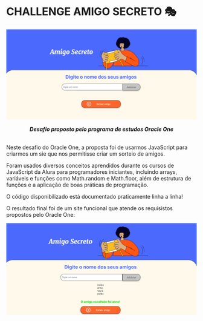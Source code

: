 # CHALLENGE AMIGO SECRETO 🎭

![pic](challenge-amigo-secreto_pt-main/header/print-amigosecreto.png)
<center><i><b>Desafio proposto pelo programa de estudos Oracle One</b></i></center>

<br>

Neste desafio do Oracle One, a proposta foi de usarmos JavaScript para criarmos um sie que nos permitisse criar um sorteio de amigos.

Foram usados diversos conceitos aprendidos durante os cursos de JavaScript da Alura para programadores iniciantes, incluindo arrays, variáveis e funções como Math.random e Math.floor, além de estrutura de funções e a aplicação de boas práticas de programação.

O código disponibilizado está documentado praticamente linha a linha!

O resultado final foi de um site funcional que atende os requisistos propostos pelo Oracle One:

![pic](challenge-amigo-secreto_pt-main/header/print-amigosecreto-exd.png)
